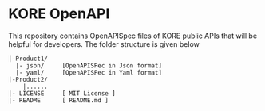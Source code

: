 # KORE OpenAPI

This repository contains OpenAPISpec files of KORE public APIs that will be helpful for developers. The folder structure is given below

````
|-Product1/
  |- json/     [OpenAPISPec in Json format]
  |- yaml/     [OpenAPISPec in Yaml format]
|-Product2/
    |......
|- LICENSE     [ MIT License ]
|- README      [ README.md ]

````

